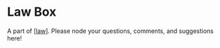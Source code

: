 # Law Box

A part of [[law]]. Please node your questions, comments, and suggestions here!

[//begin]: # "Autogenerated link references for markdown compatibility"
[law]: law.md "Law"
[//end]: # "Autogenerated link references"